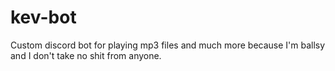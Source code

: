 # kev-bot
Custom discord bot for playing mp3 files and much more because I'm ballsy and I don't take no shit from anyone.
